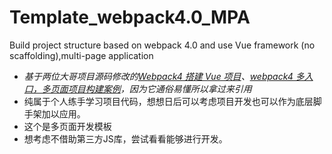 # Template_webpack4.0_MPA
Build project structure based on webpack 4.0 and use Vue framework (no scaffolding),multi-page application

- *基于两位大哥项目源码修改的[Webpack4 搭建 Vue 项目](https://segmentfault.com/a/1190000014984842)、[webpack4 多入口，多页面项目构建案例](https://github.com/zxpsuper/createVue)，因为它通俗易懂所以拿过来引用*
- 纯属于个人练手学习项目代码，想想日后可以考虑项目开发也可以作为底层脚手架加以应用。
- 这个是多页面开发模板
- 想考虑不借助第三方JS库，尝试看看能够进行开发。

